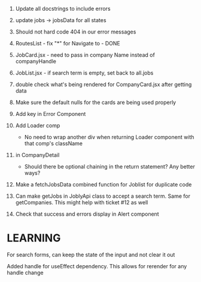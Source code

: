 1. Update all docstrings to include errors

2. update jobs -> jobsData for all states

3. Should not hard code 404 in our error messages

4. RoutesList - fix "*" for Navigate to - DONE

5. JobCard.jsx - need to pass in company Name instead of companyHandle

6. JobList.jsx - if search term is empty, set back to all.jobs

7. double check what's being rendered for CompanyCard.jsx after getting data

8. Make sure the default nulls for the cards are being used properly

9. Add key in Error Component

10. Add Loader comp
    - No need to wrap another div when returning Loader component with that comp's className

11. in CompanyDetail
    - Should there be optional chaining in the return statement? Any better ways?

12. Make a fetchJobsData combined function for Joblist for duplicate code

13. Can make getJobs in JoblyApi class to accept a search term. Same for getCompanies. This might help with ticket #12 as well

14. Check that success and errors display in Alert component

# LEARNING
For search forms, can keep the state of the input and not clear it out

Added handle for useEffect dependency. This allows for rerender for any handle change